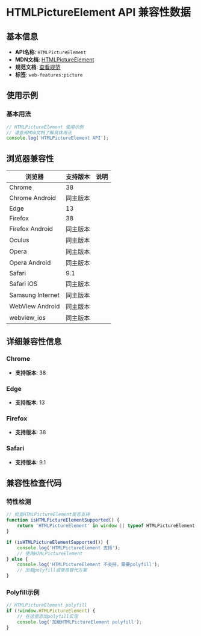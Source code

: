 # HTMLPictureElement API 兼容性数据

## 基本信息

- **API名称**: `HTMLPictureElement`
- **MDN文档**: [HTMLPictureElement](https://developer.mozilla.org/docs/Web/API/HTMLPictureElement)
- **规范文档**: [查看规范](https://html.spec.whatwg.org/multipage/embedded-content.html#htmlpictureelement)
- **标签**: `web-features:picture`

## 使用示例

### 基本用法

```javascript
// HTMLPictureElement 使用示例
// 请查阅MDN文档了解具体用法
console.log('HTMLPictureElement API');
```

## 浏览器兼容性

| 浏览器 | 支持版本 | 说明 |
|--------|----------|------|
| Chrome | 38 |  |
| Chrome Android | 同主版本 |  |
| Edge | 13 |  |
| Firefox | 38 |  |
| Firefox Android | 同主版本 |  |
| Oculus | 同主版本 |  |
| Opera | 同主版本 |  |
| Opera Android | 同主版本 |  |
| Safari | 9.1 |  |
| Safari iOS | 同主版本 |  |
| Samsung Internet | 同主版本 |  |
| WebView Android | 同主版本 |  |
| webview_ios | 同主版本 |  |

## 详细兼容性信息

### Chrome

- **支持版本**: 38

### Edge

- **支持版本**: 13

### Firefox

- **支持版本**: 38

### Safari

- **支持版本**: 9.1

## 兼容性检查代码

### 特性检测

```javascript
// 检查HTMLPictureElement是否支持
function isHTMLPictureElementSupported() {
    return 'HTMLPictureElement' in window || typeof HTMLPictureElement !== 'undefined';
}

if (isHTMLPictureElementSupported()) {
    console.log('HTMLPictureElement 支持');
    // 使用HTMLPictureElement
} else {
    console.log('HTMLPictureElement 不支持，需要polyfill');
    // 加载polyfill或使用替代方案
}
```

### Polyfill示例

```javascript
// HTMLPictureElement polyfill
if (!window.HTMLPictureElement) {
    // 在这里添加polyfill实现
    console.log('加载HTMLPictureElement polyfill');
}
```

